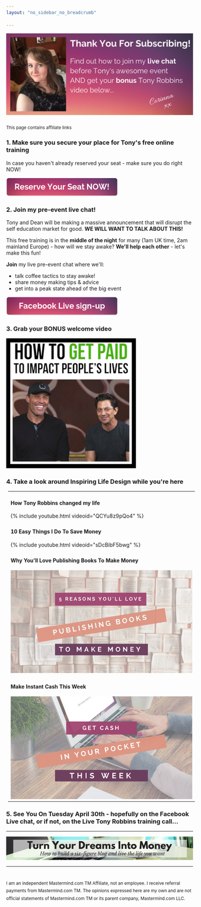 ```yaml
---
layout: "no_sidebar_no_breadcrumb"

---
```

<!-- Event snippet for Signed up to ILD from KBB conversion page -->
<script>
  gtag('event', 'conversion', {'send_to': 'AW-746031435/QUWHCN3U8JoBEMuS3uMC'});
</script>

<center>
  <img src="/i/2019/kbb/thank-you.png" alt="Thank you message from Corinna, now for some next steps">
</center>
<br>
<sub>This page contains affiliate links</sub><br>

### 1. Make sure you secure your place for Tony's free online training
In case you haven't already reserved your seat - make sure you do right NOW!

<a id="reserveSeat" href="https://cl518.isrefer.com/go/opt-in/a1899">
  <img src="/i/Buttons/reserve-seat.png" alt="Reserve Your Seat NOW button">
</a>
<br>

### 2. Join my pre-event live chat!

Tony and Dean will be making a massive announcement that will disrupt the self education market for good. **WE WILL WANT TO TALK ABOUT THIS!**

This free training is in the **middle of the night** for many (1am UK time, 2am mainland Europe) - how will we stay awake? **We'll help each other** - let's make this fun!

**Join** my live pre-event chat where we'll:

- talk coffee tactics to stay awake!
- share money making tips & advice
- get into a peak state ahead of the big event

<a href="https://www.facebook.com/events/830459853999381" target="_blank">
  <img src="/i/Buttons/facebook-signup.png" alt="Sign-up for my Facebook live chat (button)">
</a>
<br>

### 3. Grab your **BONUS** welcome video
<a href="/kbb/bonus" target="_blank">
  <img src="/i/2019/kbb/YT-bonus.png" alt="Link to bonus video about getting paid to impact people's lives within the self education industry">
</a>
<br>

### 4. Take a look around Inspiring Life Design while you're here

<table width="350" style="margin: 5px 5px 5px 5px;">
<tr>
<td>
<h4>How Tony Robbins changed my life</h4>
{% include youtube.html videoid="QCYu8z9pQo4" %}
</td>
</tr>
<tr>
<td>
<h4>10 Easy Things I Do To Save Money</h4>
{% include youtube.html videoid="sDcBibF5bwg" %}
</td>
</tr>
<tr>
<td>
<h4>Why You'll Love Publishing Books To Make Money</h4>
<a href="/posts/5-money-making-reasons-to-publish-books.html"><img src="/i/2018/5-reasons-youll-love-publishing-books-to-make-money.jpg" alt="5 reasons you will love publishing books to make money header image"></a>
</td>
</tr>
<tr>
<td>
<h4>Make Instant Cash This Week</h4>
<a href="/posts/cash-this-week.html"><img src="/i/cash_this_week.png" alt="Make instant money this week header image"></a>
</td>
</tr>
</table>

### 5. See You On Tuesday April 30th - hopefully on the Facebook Live chat, or if not, on the Live Tony Robbins training call...

***

<!-- START ADVERTISER: Turn Your Dreams Into Money -->
<center>
<a href="http://bit.ly/turnyourdreamsintomoney" target="_blank"><img src='/aff/turn-your-dreams-into-money-728x90.png' alt='Turn Your Dreams Into Money link to course' /></a>
</center>
<!-- END ADVERTISER: Turn Your Dreams Into Money -->

***

<br>
<sub>I am an independent Mastermind.com TM Affiliate, not an employee. I receive referral payments from Mastermind.com TM. The opinions expressed here are my own and are not official statements of Mastermind.com TM or its parent company, Mastermind.com LLC.</sub>
